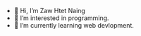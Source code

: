 - 👋 Hi, I’m Zaw Htet Naing
- 👀 I’m interested in programming.
- 🌱 I’m currently learning web devlopment.



